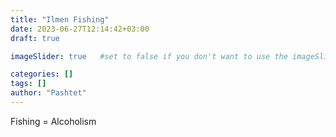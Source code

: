 ```yaml
---
title: "Ilmen Fishing"
date: 2023-06-27T12:14:42+03:00
draft: true

imageSlider: true   #set to false if you don't want to use the imageSlider but a featuredImage

categories: []
tags: []
author: "Pashtet"
---
```

Fishing = Alcoholism
